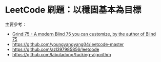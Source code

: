 # LeetCode 刷題：以穩固基本為目標
主要參考：
- [Grind 75 - A modern Blind 75 you can customize, by the author of Blind 75](https://www.techinterviewhandbook.org/grind75)
- https://github.com/youngyangyang04/leetcode-master
- https://github.com/azl397985856/leetcode
- https://github.com/labuladong/fucking-algorithm

